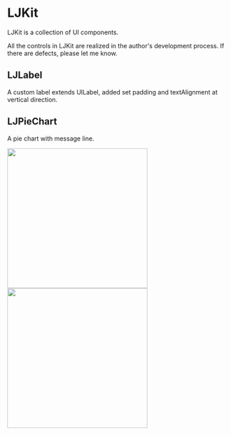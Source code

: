 # LJKit
LJKit is a collection of UI components.

All the controls in LJKit are realized in the author's development process. If there are defects, please let me know.


## LJLabel
A custom label extends UILabel, added set padding and textAlignment at vertical direction.

## LJPieChart
A pie chart with message line.

<img src="https://raw.github.com/longjianjiang/LJKit/Snapshots/pie_chart_arc.png" width="320"> <img src="https://raw.github.com/longjianjiang/LJKit/Snapshots/pie_chart_round.png" width="320">
